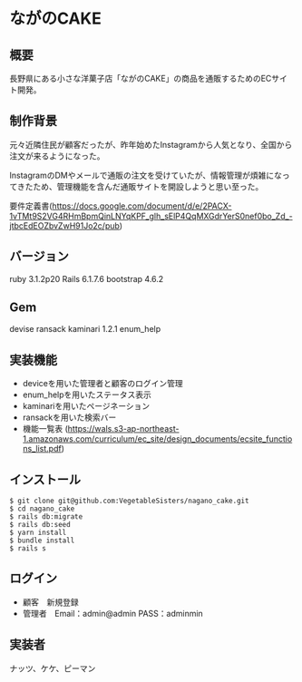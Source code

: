 # ながのCAKE

## 概要
長野県にある小さな洋菓子店「ながのCAKE」の商品を通販するためのECサイト開発。

## 制作背景
元々近隣住民が顧客だったが、昨年始めたInstagramから人気となり、全国から注文が来るようになった。

InstagramのDMやメールで通販の注文を受けていたが、情報管理が煩雑になってきたため、管理機能を含んだ通販サイトを開設しようと思い至った。

要件定義書(https://docs.google.com/document/d/e/2PACX-1vTMt9S2VG4RHmBpmQinLNYqKPF_glh_sElP4QqMXGdrYerS0nef0bo_Zd_-jtbcEdEOZbvZwH91Jo2c/pub)

## バージョン
ruby 3.1.2p20
Rails 6.1.7.6
bootstrap 4.6.2

## Gem
devise
ransack
kaminari 1.2.1
enum_help

## 実装機能
- deviceを用いた管理者と顧客のログイン管理
- enum_helpを用いたステータス表示
- kaminariを用いたページネーション
- ransackを用いた検索バー
- 機能一覧表 (https://wals.s3-ap-northeast-1.amazonaws.com/curriculum/ec_site/design_documents/ecsite_functions_list.pdf)

## インストール
```
$ git clone git@github.com:VegetableSisters/nagano_cake.git
$ cd nagano_cake
$ rails db:migrate
$ rails db:seed
$ yarn install
$ bundle install
$ rails s
```
## ログイン
- 顧客　新規登録
- 管理者　Email：admin@admin PASS：adminmin

## 実装者
ナッツ、ケケ、ピーマン